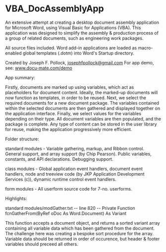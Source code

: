 # VBA_DocAssemblyApp

An extensive attempt at creating a desktop document assembly application for Microsoft Word, using Visual Basic for Applications (VBA). This application was designed to simplify the assembly & production process of a group of related documents, such as engineering work packages.

All source files included. Word add-in applications are loaded as macro-enabled global templates (.dotm) into Word's Startup directory.

Created by Joseph F. Pollock, josephfpollock@gmail.com
For app demo, see: www.docu-mate.com/demo


App summary:

Firstly, documents are marked up using variables, which act as placeholders for document content. Ideally, the marked-up 
documents will now function as templates, in order to be reused. Next, we select the required documents for a new document 
package. The variables contained within the selected documents are then gathered and displayed together on the application 
interface. Finally, we select values for the variables depending on their type. All document variables are then populated, 
and the package is complete. Any type of content can be stored in the user library for reuse, making the application 
progressively more efficient.


Folder structure:

standard modules    - Variable gathering, markup, and Ribbon control. General support, and array support (by Chip Pearson).
                      Public variables, constants, and API declarations. Debugging support.

class modules       - Global application event handlers, document event handlers, node and treeview code (by 
                      JKP Application Development Services (c)), dynamic runtime control event handlers.
                      
form modules        - All userform source code for 7-no. userforms.


Highlights:

standard modules/modGather.txt -- line 820 -- Private Function fcnGatherFrom(ByRef oDoc As Word.Document) As Variant 

This function accepts a document object, and returns a sorted variant array containing all variable data which has been gathered from the document. The challenge here was creating a bespoke sort procedure for the array. Variable data should be returned in order of occurence, but header & footer variables should preceed all others.
  
